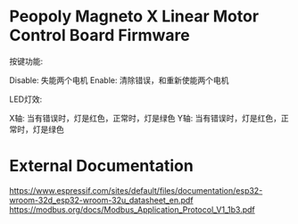 # Peopoly Magneto X Linear Motor Control Board Firmware

按键功能:

Disable: 失能两个电机
Enable: 清除错误，和重新使能两个电机

LED灯效:

X轴: 当有错误时，灯是红色，正常时，灯是绿色
Y轴: 当有错误时，灯是红色，正常时，灯是绿色

# External Documentation
https://www.espressif.com/sites/default/files/documentation/esp32-wroom-32d_esp32-wroom-32u_datasheet_en.pdf
https://modbus.org/docs/Modbus_Application_Protocol_V1_1b3.pdf
